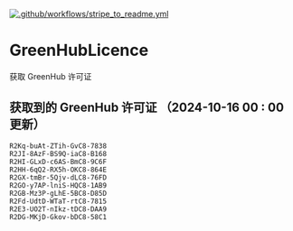 [![.github/workflows/stripe_to_readme.yml](https://github.com/zjx-kimi/GreenHubLicence/actions/workflows/stripe_to_readme.yml/badge.svg)](https://github.com/zjx-kimi/GreenHubLicence/actions/workflows/stripe_to_readme.yml)
# GreenHubLicence
获取 GreenHub 许可证
## 获取到的 GreenHub 许可证 （2024-10-16 00 : 00 更新）
```
R2Kq-buAt-ZTih-GvC8-7838
R2JI-8AzF-BS9Q-iaC8-B168
R2HI-GLxD-c6AS-BmC8-9C6F
R2HH-6qQ2-RX5h-OKC8-864E
R2GX-tmBr-5Qjv-dLC8-76FD
R2GO-y7AP-lniS-HQC8-1AB9
R2GB-Mz3P-gLhE-5BC8-D85D
R2Fd-UdtD-WTaT-rtC8-7815
R2E3-UO2T-nIkz-tDC8-DAA9
R2DG-MKjD-Gkov-bDC8-58C1
```
